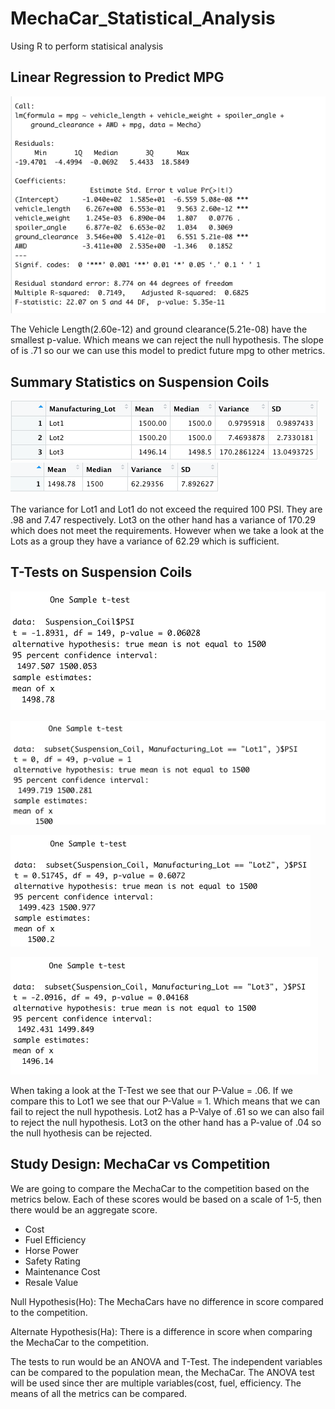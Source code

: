 # MechaCar_Statistical_Analysis
Using R to perform statisical analysis

## Linear Regression to Predict MPG

![D1](https://github.com/AmirO8/MechaCar_Statistical_Analysis/blob/main/Resources/Deliverable%201.png)

The Vehicle Length(2.60e-12) and ground clearance(5.21e-08)  have the smallest p-value. Which means we can reject the null hypothesis.
The slope of is .71 so our we can use this model to predict future mpg to other metrics.

## Summary Statistics on Suspension Coils
![D2](https://github.com/AmirO8/MechaCar_Statistical_Analysis/blob/main/Resources/Lot_Summary.png)
![D3](https://github.com/AmirO8/MechaCar_Statistical_Analysis/blob/main/Resources/Total_Summary.png)

The variance for Lot1 and Lot1 do not exceed the required 100 PSI. They are .98 and 7.47 respectively. Lot3 on the other hand has a variance of 170.29 which does not meet the requirements. However when we take a look at the Lots as a group they have a variance of 62.29 which is sufficient.

## T-Tests on Suspension Coils
![Main T-Test](https://github.com/AmirO8/MechaCar_Statistical_Analysis/blob/main/Resources/Main%20T-Test.png)

![Lot 1](https://github.com/AmirO8/MechaCar_Statistical_Analysis/blob/main/Resources/Lot%201.png)


![Lot 2](https://github.com/AmirO8/MechaCar_Statistical_Analysis/blob/main/Resources/Lot%202.png)

![Lot 3](https://github.com/AmirO8/MechaCar_Statistical_Analysis/blob/main/Resources/Lot%203.png)

When taking a look at the T-Test we see that our P-Value = .06. If we compare this to Lot1 we see that our P-Value = 1. Which means that we can fail to reject the null hypothesis. Lot2 has a P-Valye of .61 so we can also fail to reject the null hypothesis. Lot3 on the other hand has a P-value of .04 so the null hyothesis can be rejected.

## Study Design: MechaCar vs Competition

We are going to compare the MechaCar to the competition based on the metrics below. Each of these scores would be based on a scale of 1-5, then there would be an aggregate score.


- Cost
- Fuel Efficiency
- Horse Power
- Safety Rating
- Maintenance Cost
- Resale Value

Null Hypothesis(Ho): The MechaCars have no difference in score compared to the competition.

Alternate Hypothesis(Ha): There is a difference in score when comparing the MechaCar to the competition.

The tests to run would be an ANOVA and T-Test. The independent variables can be compared to the population mean, the MechaCar. The ANOVA test will be used since ther are multiple variables(cost, fuel, efficiency. The means of all the metrics can be compared.

